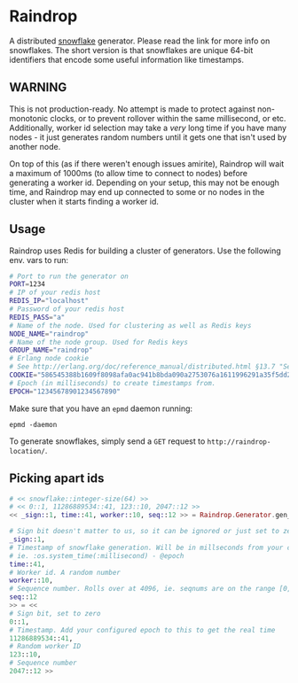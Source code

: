 # Raindrop

A distributed [snowflake](https://github.com/twitter/snowflake/tree/snowflake-2010)
generator. Please read the link for more info on snowflakes. The short version
is that snowflakes are unique 64-bit identifiers that encode some useful
information like timestamps. 

## WARNING

This is not production-ready. No attempt is made to protect against non-monotonic
clocks, or to prevent rollover within the same millisecond, or etc. Additionally,
worker id selection may take a *very* long time if you have many nodes - it just 
generates random numbers until it gets one that isn't used by another node. 

On top of this (as if there weren't enough issues amirite), Raindrop will wait
a maximum of 1000ms (to allow time to connect to nodes) before generating a 
worker id. Depending on your setup, this may not be enough time, and Raindrop
may end up connected to some or no nodes in the cluster when it starts finding
a worker id. 

## Usage

Raindrop uses Redis for building a cluster of generators. Use the following env. vars to run:

```Bash
# Port to run the generator on
PORT=1234
# IP of your redis host
REDIS_IP="localhost"
# Password of your redis host
REDIS_PASS="a"
# Name of the node. Used for clustering as well as Redis keys
NODE_NAME="raindrop"
# Name of the node group. Used for Redis keys
GROUP_NAME="raindrop"
# Erlang node cookie
# See http://erlang.org/doc/reference_manual/distributed.html §13.7 "Security"
COOKIE="586545388b1609f8098afa0ac941b8bda090a2753076a1611996291a35f5dd25"
# Epoch (in milliseconds) to create timestamps from. 
EPOCH="12345678901234567890"
```

Make sure that you have an `epmd` daemon running:

```
epmd -daemon
```

To generate snowflakes, simply send a `GET` request to `http://raindrop-location/`. 

## Picking apart ids

```Elixir
# << snowflake::integer-size(64) >>
# << 0::1, 11286889534::41, 123::10, 2047::12 >>
<< _sign::1, time::41, worker::10, seq::12 >> = Raindrop.Generator.gen_drop() 

# Sign bit doesn't matter to us, so it can be ignored or just set to zero
_sign::1,
# Timestamp of snowflake generation. Will be in millseconds from your configured epoch,
# ie. :os.system_time(:millisecond) - @epoch
time::41,
# Worker id. A random number
worker::10,
# Sequence number. Rolls over at 4096, ie. seqnums are on the range [0, 4096)
seq::12
>> = <<
# Sign bit, set to zero
0::1,
# Timestamp. Add your configured epoch to this to get the real time
11286889534::41,
# Random worker ID
123::10,
# Sequence number
2047::12 >>
```
